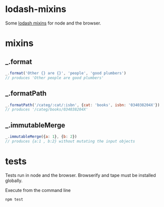 # lodash-mixins

Some [lodash mixins](http://lodash.com/docs#mixin) for node and the browser.

# mixins

## _.format
```javascript
_.format('Other {} are {}', 'people', 'good plumbers')
// produces 'Other people are good plumbers'
```

## _.formatPath
```javascript
_.formatPath('/categ/:cat/:isbn', {cat: 'books', isbn: '034038204X'})
// produces '/categ/books/034038204X'
```

## _.immutableMerge
```javascript
_.immutableMerge({a: 1}, {b: 2})
// produces {a:1 , b:2} without mutating the input objects
```

# tests

Tests run in node and the browser. Browserify and tape must be installed globally.

Execute from the command line

```bash
npm test
```
